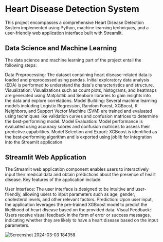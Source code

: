 # Heart Disease Detection System
This project encompasses a comprehensive Heart Disease Detection System implemented using Python, machine learning techniques, and a user-friendly web application interface built with Streamlit.

## Data Science and Machine Learning
The data science and machine learning part of the project entail the following steps:

Data Preprocessing: The dataset containing heart disease-related data is loaded and preprocessed using pandas. Initial exploratory data analysis (EDA) is performed to understand the data's characteristics and structure.
Visualization: Visualizations such as count plots, histograms, and heatmaps are generated using Matplotlib and Seaborn libraries to gain insights into the data and explore correlations.
Model Building: Several machine learning models including Logistic Regression, Random Forest, XGBoost, K Neighbors, and Support Vector Machine (SVM) are trained and evaluated using techniques like validation curves and confusion matrices to determine the best-performing model.
Model Evaluation: Model performance is evaluated using accuracy scores and confusion matrices to assess their predictive capabilities.
Model Selection and Export: XGBoost is identified as the best-performing algorithm and is exported using joblib for integration into the Streamlit application.
## Streamlit Web Application
The Streamlit web application component enables users to interactively input their medical data and obtain predictions about the presence of heart disease. Key features of the application include:

User Interface: The user interface is designed to be intuitive and user-friendly, allowing users to input parameters such as age, gender, cholesterol levels, and other relevant factors.
Prediction: Upon user input, the application leverages the pre-trained XGBoost model to predict the likelihood of heart disease based on the provided data.
Visual Feedback: Users receive visual feedback in the form of error or success messages, indicating whether they are likely to have a heart disease based on the input parameters.

![Screenshot 2024-03-03 184358](https://github.com/yuseiff/AI-Powered-Heart-Disease-Detection-Web-App-/assets/111249341/aaaa248d-3d08-40af-ac61-5f8a17a7f925)

